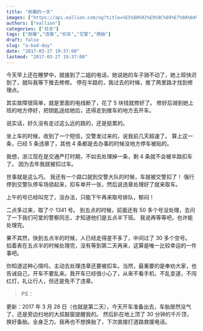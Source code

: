 ```yaml
---
title: "倒霉的一天"
images: ["https://api.eallion.com/og?title=%E5%80%92%E9%9C%89%E7%9A%84%E4%B8%80%E5%A4%A9"]
authors: ["eallion"]
categories: ["日志"]
tags: ["倒霉","违章","扣车","交警","换胎"]
draft: false
slug: "a-bad-day"
date: "2017-03-27 19:37:00"
lastmod: "2017-03-27 19:37:00"
---
```


今天早上还在睡梦中，就接到了二姐的电话，她说她的车子骑不动了，她上班快迟到了，就叫我等下推去修修。
停在半路的，我过去的时候，推了两里路才找到修理点。

其实故障很简单，就是里面的电线断了，花了 5 块钱就修好了。
修好后骑到她上班的地方停好，把钥匙送给她后，还得走到推车的地方去开车。

说实话，好久没有走过这么远的路的，还是挺累的。

坐上车的时候，收到了一个短信，交警发过来的，说我前几天超速了。
算上这一条，已经 5 条违章了，其他 4 条都是去办事的时候没地方停车被贴的。

我想，浙江现在是交通严打时期，不如去处理掉一条，剩 4 条就不会被半路扣车了。
因为去年我就被扣过车。

世事就是这么巧。
我还有一个路口就到交警大队的时候，车就被交警扣了！
强行停到交警队停车场锁起来，扣车单开一张，然后说违章处理好了就来取车。

上午的号已经叫完了，没办法，只能下午再来取号排队，郁闷！

二点多过来，取了个 1341 号。
到五点的时候，前面还有 50 多个号没处理，去问了一下我们可爱的警察同志，才知道他们是五点半下班。
我说再等等吧，也许能处理完。

果不其然，快到五点半的时候，人已经走得差不多了，中间过了 30 多个空号。
掐着表在五点半的时候处理完，没有等到第二天再来，这算是唯一比较幸运的一件事吧。

你知道这种心情吗，主动去处理违章还要被扣车。当然，最重要的是奉劝大家，也告诫自己，开车不要乱来。我开车已经很小心了，从来不看手机，不乱变道，不闯红灯，礼让行人，但还是免不了违章。

> PS：

更新：2017 年 3 月 28 日（也就是第二天），今天开车准备出去，车胎居然没气了，还是旁边扫地的大叔敲窗提醒我的。
然后趴在地上顶了 30 分钟的千斤顶，换好备胎。全身乏力。我再也不想换胎了，下次直接打道路救援电话。
